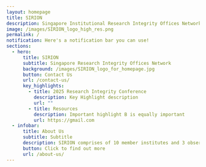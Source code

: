 ```yaml
---
layout: homepage
title: SIRION
description: Singapore Institutional Research Integrity Offices Network
image: /images/SIRION_logo_high_res.png
permalink: /
notification: Here's a notification bar you can use!
sections:
  - hero:
      title: SIRION
      subtitle: Singapore Research Integrity Offices Network
      background: /images/SIRION_logo_for_homepage.jpg
      button: Contact Us
      url: /contact-us/
      key_highlights:
        - title: 2025 Research Integrity Conference
          description: Key Highlight description
          url: ""
        - title: Resources
          description: Important highlight B is equally important
          url: https://gmail.com
  - infobar:
      title: About Us
      subtitle: Subtitle
      description: SIRION comprises of 10 member institutes and 3 observer institutes
      button: Click to find out more
      url: /about-us/
---
```

